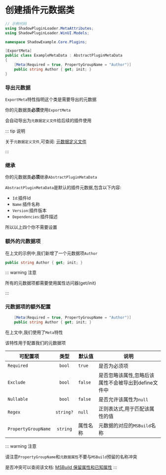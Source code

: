 # 创建插件元数据类

```csharp
// 示例代码
using ShadowPluginLoader.MetaAttributes;
using ShadowPluginLoader.WinUI.Models;

namespace ShadowExample.Core.Plugins;

[ExportMeta]
public class ExampleMetaData : AbstractPluginMetaData
{
    [Meta(Required = true, PropertyGroupName = "Author")]
    public string Author { get; init; }
}
```

### 导出元数据

`ExportMeta`特性指明这个类是需要导出的元数据

你的元数据类**必须**使用`ExportMeta`

会自动导出为`元数据定义文件`给后续的插件使用

::: tip 说明

关于`元数据定义文件`,可查阅: [元数据定义文件](/zh/advance/define)

:::

### 继承

你的元数据类**必须**继承`AbstractPluginMetaData`
  
`AbstractPluginMetaData`是默认的插件元数据,包含以下内容:
- `Id`:插件Id
- `Name`:插件名称
- `Version`:插件版本
- `Dependencies`:插件描述

所以以上四个你不需要设置

### 额外的元数据项

在上文的示例中,我们新增了一个元数据项`Author`

```csharp
public string Author { get; init; }
```
::: warning 注意

所有的元数据项都需要使用属性访问器(get/init)

:::

### 元数据项的额外配置

```csharp
    [Meta(Required = true, PropertyGroupName = "Author")]
    public string Author { get; init; }
```
在上文中,我们使用了`Meta`特性

该特性用于配置我们的元数据项

| 可配置项       |      类型      |  默认值 | 说明 |
| ------------- | :-----------: | ---- | ---- |
| `Required`      | `bool` | `true` | 是否为必须项 |
| `Exclude`      |   `bool`   |   `false` | 是否忽略该属性,忽略后该属性不会被导出到define文件中 |
| `Nullable` |   `bool`    |   `false` |  是否允许该属性为`null` |
| `Regex` |   `string?`    |    `null` |  正则表达式,用于匹配该属性的值 |
| `PropertyGroupName` |   `string`    | 属性名称 |  元数据的对应的`MSBuild`名称 |

::: warning 注意

请注意`PropertyGroupName`和`元数据属性`不要与`MSBuild`预留的名称冲突

是否冲突可以查阅该文档: [MSBuild 保留属性和已知属性](https://learn.microsoft.com/zh-cn/visualstudio/msbuild/msbuild-reserved-and-well-known-properties?view=vs-2022)
:::


